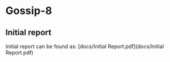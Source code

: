 # Gossip-8

## Initial report
Initial report can be found as: [docs/Initial Report.pdf](docs/Initial Report.pdf)